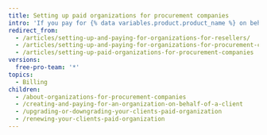 ```yaml
---
title: Setting up paid organizations for procurement companies
intro: 'If you pay for {% data variables.product.product_name %} on behalf of a client, you can configure their organization and payment settings to optimize convenience and security.'
redirect_from:
  - /articles/setting-up-and-paying-for-organizations-for-resellers/
  - /articles/setting-up-and-paying-for-organizations-for-procurement-companies/
  - /articles/setting-up-paid-organizations-for-procurement-companies
versions:
  free-pro-team: '*'
topics:
  - Billing
children:
  - /about-organizations-for-procurement-companies
  - /creating-and-paying-for-an-organization-on-behalf-of-a-client
  - /upgrading-or-downgrading-your-clients-paid-organization
  - /renewing-your-clients-paid-organization
---
```


